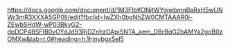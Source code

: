 https://docs.google.com/document/d/1M3FIbKONjtWYgiwbmqBaRxH5wUNWr3mR3XXXA5GP0II/edit?fbclid=IwZXh0bgNhZW0CMTAAAR0i-ZEwbSHdW-wP03BkvG2-dpDCP4BSFIB0vOYdJd93RjDZnhzDApiSNTA_aem_DBrBqG2bAMYa2goB0zOMXw&tab=t.0#heading=h.1hjnybgx5el5
